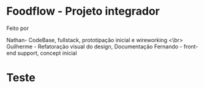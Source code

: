 # Foodflow - Projeto integrador

Feito por 

Nathan- CodeBase, fullstack, prototipação inicial e wireworking <\br>
Guilherme - Refatoração visual do design, Documentação
Fernando - front-end support, concept inicial 


# Teste
